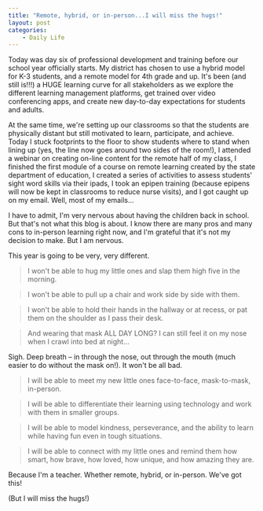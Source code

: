 ```yaml
---
title: "Remote, hybrid, or in-person...I will miss the hugs!"
layout: post
categories:
    - Daily Life
---
```

Today was day six of professional development and training before our school year officially starts. My district has chosen to use a hybrid model for K-3 students, and a remote model for 4th grade and up. It&#39;s been (and still is!!!) a HUGE learning curve for all stakeholders as we explore the different learning management platforms, get trained over video conferencing apps, and create new day-to-day expectations for students and adults.

At the same time, we&#39;re setting up our classrooms so that the students are physically distant but still motivated to learn, participate, and achieve. Today I stuck footprints to the floor to show students where to stand when lining up (yes, the line now goes around two sides of the room!), I attended a webinar on creating on-line content for the remote half of my class, I finished the first module of a course on remote learning created by the state department of education, I created a series of activities to assess students&#39; sight word skills via their ipads, I took an epipen training (because epipens will now be kept in classrooms to reduce nurse visits), and I got caught up on my email. Well, most of my emails…

I have to admit, I&#39;m very nervous about having the children back in school. But that&#39;s not what this blog is about. I know there are many pros and many cons to in-person learning right now, and I&#39;m grateful that it&#39;s not my decision to make. But I am nervous.

This year is going to be very, very different.

>I won&#39;t be able to hug my little ones and slap them high five in the morning.

>I won&#39;t be able to pull up a chair and work side by side with them.

>I won&#39;t be able to hold their hands in the hallway or at recess, or pat them on the shoulder as I pass their desk.

>And wearing that mask ALL DAY LONG? I can still feel it on my nose when I crawl into bed at night…

Sigh. Deep breath – in through the nose, out through the mouth (much easier to do without the mask on!). It won&#39;t be all bad.

>I will be able to meet my new little ones face-to-face, mask-to-mask, in-person.

>I will be able to differentiate their learning using technology and work with them in smaller groups.

>I will be able to model kindness, perseverance, and the ability to learn while having fun even in tough situations.

>I will be able to connect with my little ones and remind them how smart, how brave, how loved, how unique, and how amazing they are.

Because I&#39;m a teacher. Whether remote, hybrid, or in-person. We&#39;ve got this!

(But I will miss the hugs!)
